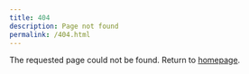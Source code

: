 ```yaml
---
title: 404
description: Page not found
permalink: /404.html
---
```


The requested page could not be found. Return to [homepage](/).
